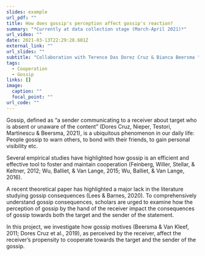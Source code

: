 ```yaml
---
slides: example
url_pdf: ""
title: How does gossip's perception affect gossip's reaction?
summary: "*Currently at data collection stage (March-April 2021)*"
url_video: ""
date: 2021-03-13T22:29:28.601Z
external_link: ""
url_slides: ""
subtitle: "Collaboration with Terence Das Dorez Cruz & Bianca Beersma "
tags:
  - Cooperation
  - Gossip
links: []
image:
  caption: ""
  focal_point: ""
url_code: ""
---
```

Gossip, defined as “a sender communicating to a receiver about target who is absent or unaware of the content” (Dores Cruz, Nieper, Testori, Martinescu & Beersma, 2021), is a ubiquitous phenomenon in our daily life: People gossip to warn others, to bond with their friends, to gain personal visibility etc.

Several empirical studies have highlighted how gossip is an efficient and effective tool to foster and maintain cooperation (Feinberg, Willer, Stellar, & Keltner, 2012; Wu, Balliet, & Van Lange, 2015; Wu, Balliet, & Van Lange, 2016).

A recent theoretical paper has highlighted a major lack in the literature studying gossip consequences (Lees & Barnes, 2020). To comprehensively understand gossip consequences, scholars are urged to examine how the perception of gossip by the hand of the receiver impact the consequences of gossip towards both the target and the sender of the statement.

In this project, we investigate how gossip motives (Beersma & Van Kleef, 2011; Dores Cruz et al., 2019), as perceived by the receiver, affect the receiver’s propensity to cooperate towards the target and the sender of the gossip.
